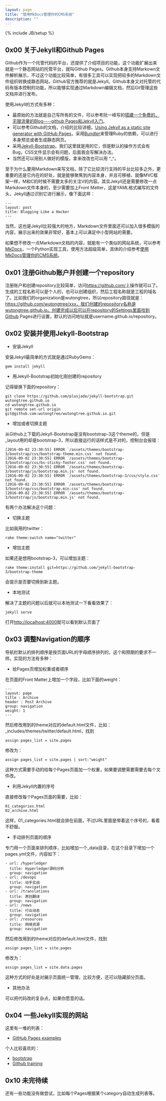 ```yaml
---
layout: page
title: "使用MkDocs管理你的CMS系统"
description: ""
---
```

{% include JB/setup %}

## 0x00 关于Jekyll和Github Pages
Github作为一个托管代码的平台，还提供了介绍项目的功能，这个功能扩展出来就是一个静态网站的托管平台，就叫Github Pages。Github本身支持Markown文件解析展示，不过这个功能比较简单，有很多工具可以实现把较多的Markdown文件组织转换成静态网站，Github官方推荐的就是Jekyll。Github本身又对托管的代码有版本控制的功能，所以能够实现通过Markdown编辑文档，然后Git管理这些文档并进行发布。

使用Jekyll的方式有多种：
* 最原始的方法就是自己写所有的文件，可以参考阮一峰写的[搭建一个免费的，无限流量的Blog----github Pages和Jekyll入门](http://www.ruanyifeng.com/blog/2012/08/blogging_with_jekyll.html)。
* 可以参考Github的文档，介绍的比较详细，[Using Jekyll as a static site generator with GitHub Pages](https://help.github.com/articles/using-jekyll-as-a-static-site-generator-with-github-pages/)，采用[Bundler](http://bundler.io/)来管理Ruby的依赖，可以进行本身预览或者生成静态网页。
* 采用[Jekyll-Bootstrap](http://jekyllbootstrap.com/)，我们这里就是用的它，但是默认的操作方式会有Bug，CSS文件显示会有问题，后面我会写解决办法。
* 当然还可以用别人做好的模版，拿来改改也可以用 ^_^。

至于为什么要用Markdown来写文档，除了它比较流行支持的平台比较多之外，更重要的还是它内在的好处，就是能够聚焦到内容本身，并且可移植，就像MVC框架一样，M和C的时候不需要太多的关注V的内容。其实Jekyll还是需要修改一点Markdown文件本身的，至少需要加上Front Matter，这是YAML格式编写的文件头，Jekyll通过识别它进行展示，像下面这样：
```
---
layout: post
title: Blogging Like a Hacker
---
```

当然，这也是Jekyll比较强大的地方，Markdown文件里面还可以加入很多模版的内容，展示出来的效果非常好，基本上可以满足中小型网站的需要。

如果想不修改一点Markdown文档的内容，就能有一个类似的网站系统，可以参考[MkDocs](http://www.mkdocs.org/)，一个Python实现工具，使用方法超级简单，具体的介绍参考[使用MkDocs管理你的CMS系统](./manage-your-cms-using-mkdocs)。

## 0x01 注册Github账户并创建一个repository

注册账户和创建repository比较简单，访问<https://github.com/>上操作就可以了。生成的工程名称可以是个人的，也可以创建组织，然后工程名称就是工程的域名了。比如我们的organization是wutongtree，所以repository路径就是：https://github.com/wutongtree/xxx，我们创建的repository名称是wutongtree.github.io。创建完成以后可以在repository的Settings里面找到Github Pages进行设置，默认的访问地址就是username.github.io/repository。

## 0x02 安装并使用Jekyll-Bootstrap
* 安装Jekyll

安装Jekyll最简单的方式就是通过RubyGems：
```
gem install jekyll
```

* 用Jekyll-Bootstrap初始化刚创建的repository

记得替换下面的repository：
```
git clone https://github.com/plusjade/jekyll-bootstrap.git wutongtree.github.io
cd wutongtree.github.io
git remote set-url origin git@github.com:wutongtree/wutongtree.github.io.git
```

* 增加或者切换主题

从Github上下载的Jekyll-Bootstrap是没有bootstrap-3这个theme的，但是_layout用的却是bootstrap-3，所以直接运行的话样式是不对的，控制台会报错：
```
[2016-09-02 23:30:55] ERROR `/assets/themes/bootstrap-3/bootstrap/css/bootstrap-theme.min.css' not found.
[2016-09-02 23:30:55] ERROR `/assets/themes/bootstrap-3/bootstrap/css/bs-sticky-footer.css' not found.
[2016-09-02 23:30:55] ERROR `/assets/themes/bootstrap-3/bootstrap/js/bootstrap.min.js' not found.
[2016-09-02 23:30:55] ERROR `/assets/themes/bootstrap-3/css/style.css' not found.
[2016-09-02 23:30:55] ERROR `/assets/themes/bootstrap-3/bootstrap/css/bootstrap.min.css' not found.
[2016-09-02 23:30:55] ERROR `/assets/themes/bootstrap-3/bootstrap/js/bootstrap.min.js' not found.
```

有两个办法解决这个问题：
* 切换主题

比如我用的twitter：
```
rake theme:switch name="twitter"
```

* 增加主题

如果还是想用bootstrap-3，可以增加主题：
```
rake theme:install git=https://github.com/jekyll-bootstrap-3/bootstrap-theme
```
会提示是否要切换到新主题。

* 本地测试

解决了主题的问题以后就可以本地测试一下看看效果了：
```
jekyll serve
```
打开<http://localhost:4000>就可以看到默认页面了

## 0x03 调整Navigation的顺序
导航栏默认的排列顺序是按页面URL的字母顺序排列的，这个和预期的要求不一样。实现的方法有多种：
* 给Pages页增加权重或者顺序

在页面的Front Matter上增加一个字段，比如下面的weight：
```
---
layout: page
title : Archive
header : Post Archive
group: navigation
weight: 1
---
```

然后修改用到的theme对应的default.html文件，比如：_includes/themes/twitter/default.html，找到
```
assign pages_list = site.pages
```
修改为：
```
assign pages_list = site.pages | sort:"weight"
```

这种方式需要手动的给每个Pages页面加一个权重，如果要调整需要需要去每个文件改。

* 利用Jekyll内置的序号

直接修改每个Pages页面的需要，比如：
```
01_categories.html
02_archive.html
```
这样，01_categories.html就会排在前面，不过URL里面是带着这个序号的，看着不舒服。

* 手动排列页面的顺序

专门用一个页面来排列顺序，比如增加一个_data目录，在这个目录下增加一个pages.yml文件，内容如下：
```
- url: /hyperledger
  title: Hyperledger源码分析
  group: navigation
- url: /devops
  title: 动手实战
  group: navigation
- url: /translations
  title: 原创翻译
  group: navigation
- url: /news
  title: 行业动态
  group: navigation
- url: /resources
  title: 网络资源
  group: navigation
```

然后修改用到的theme对应的default.html文件，找到
```
assign pages_list = site.pages
```

修改为：
```
assign pages_list = site.data.pages
```

这种方式的好处是对展示页面统一管理，比较方便，还可以隐藏部分页面。

* 其他办法

可以把代码改的复杂点，如果你愿意的话。

## 0x04 一些Jekyll实现的网站
这里有一堆的列表：
* [GitHub Pages examples](https://github.com/showcases/github-pages-examples)

个人比较喜欢的：
* [bootstrap](https://github.com/twbs/bootstrap)
* [Github training](https://github.com/github/training-kit/)

## 0x10 未完待续
还有一些功能没有做尝试，比如每个Pages根据某个category自动生成列表等。
